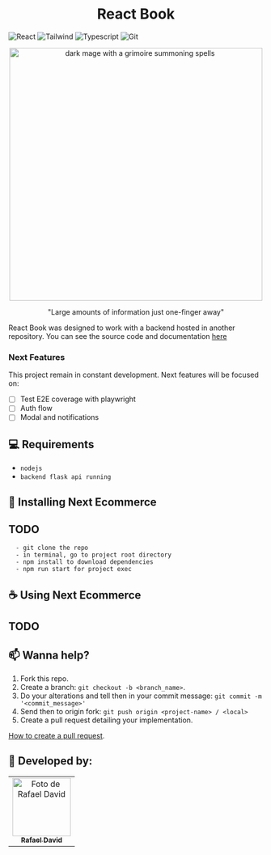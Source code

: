 <h1 align="center">React Book</h1>

![React](https://img.shields.io/badge/React-000000?style=for-the-badge&logo=react&logoColor=blue)
![Tailwind](https://img.shields.io/badge/Tailwind-38B2AC?style=for-the-badge&logo=tailwindcss&logoColor=white)
![Typescript](https://img.shields.io/badge/Typescript-3A33D1?style=for-the-badge&logo=typescript&logoColor=white)
![Git](https://img.shields.io/badge/Git-000000?style=for-the-badge&logo=git&logoColor=red)

<p align="center">
   <img height=500 width=500 src="https://f005.backblazeb2.com/file/debbuggers/_ee852ade-2b90-4342-b5f6-c7194b277dac.jpg" alt="dark mage with a grimoire summoning spells">  
</p>

<p align="center"><italic>"Large amounts of information just one-finger away"</italic></p>

React Book was designed to work with a backend hosted in another repository.
You can see the source code and documentation [here](https://github.com/rdvid/flask-book)

### Next Features

This project remain in constant development. Next features will be focused on:

- [ ] Test E2E coverage with playwright
- [ ] Auth flow
- [ ] Modal and notifications 

## 💻 Requirements

* `nodejs`
* `backend flask api running`

## 🚀 Installing Next Ecommerce
## TODO
```
  - git clone the repo
  - in terminal, go to project root directory
  - npm install to download dependencies
  - npm run start for project exec

```

## ☕ Using Next Ecommerce
## TODO


## 📫 Wanna help?

1. Fork this repo.
2. Create a branch: `git checkout -b <branch_name>`.
3. Do your alterations and tell then in your commit message: `git commit -m '<commit_message>'`
4. Send then to origin fork: `git push origin <project-name> / <local>`
5. Create a pull request detailing your implementation.

[How to create a pull request](https://help.github.com/en/github/collaborating-with-issues-and-pull-requests/creating-a-pull-request).

## 🤝 Developed by:

<table>
  <tr>
    <td align="center">
      <a href="#">
        <img src="https://avatars.githubusercontent.com/u/60834135" alt="Foto de Rafael David" width=115><br>
        <sub>
          <b>Rafael David</b>
        </sub>
      </a>
    </td>
  </tr>
</table>

